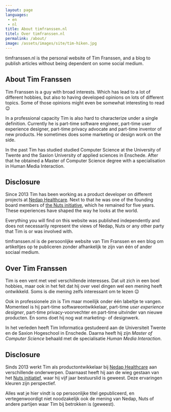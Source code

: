 ```yaml
---
layout: page
languages:
 - en
 - nl
title: About timfranssen.nl
titel: Over timfranssen.nl
permalink: /about/
image: /assets/images/site/tim-hiken.jpg
---
```


<div data-lang="en" markdown="1">

timfranssen.nl is the personal website of Tim Franssen, and a blog to publish
articles without being dependent on some social medium.

## About Tim Franssen

Tim Franssen is a guy with broad interests. Which has lead to a lot of different
hobbies, but also to having developed opinions on lots of different topics. Some
of those opinions might even be somewhat interesting to read 😉

In a professional capacity Tim is also hard to characterize under a single
definition. Currently he is part-time software engineer, part-time user
experience designer, part-time privacy advocate and part-time inventor of new
products. He sometimes does some marketing or design work on the side.

In the past Tim has studied studied Computer Science at the University of Twente
and the Saxion University of applied sciences in Enschede. After that he
obtained a Master of Computer Science degree with a specialisation in Human
Media Interaction.

## Disclosure

Since 2013 Tim has been working as a product developer on different projects at
[Nedap Healthcare](https://www.nedap-healthcare.com). Next to that he was one of
the founding board members of [the Nuts initiative](https://www.nuts.nl), which
he remained for five years. These experiences have shaped the way he looks at
the world.

Everything you will find on this website was published independently and does
not necessarily represent the views of Nedap, Nuts or any other party that Tim
is or was involved with.

</div>

<div data-lang="nl" markdown="1">

timfranssen.nl is de persoonlijke website van Tim Franssen en een blog om
artikeltjes op te publiceren zonder afhankelijk te zijn van één of ander sociaal
medium.

## Over Tim Franssen

Tim is een vent met veel verschillende interesses. Dat uit zich in een boel
hobbies, maar ook in het feit dat hij over veel dingen wel een mening heeft
ontwikkeld. Soms is die mening zelfs interessant om te lezen 😉

Ook in professionele zin is Tim maar moeilijk onder één labeltje te vangen.
Momenteel is hij part-time softwareontwikkelaar, part-time _user experience
designer_, part-time privacy-voorvechter en part-time uitvinder van nieuwe
producten. En soms doet hij nog wat marketing- of designwerk.

In het verleden heeft Tim Informatica gestudeerd aan de Universiteit Twente en
de Saxion Hogeschool in Enschede. Daarna heeft hij zijn _Master of Computer
Science_ behaald met de specialisatie _Human Media Interaction_.

## Disclosure

Sinds 2013 werkt Tim als productontwikkelaar bij [Nedap
Healthcare](https://www.nedap-healthcare.com) aan verschillende onderwerpen.
Daarnaast heeft hij aan de wieg gestaan van het [Nuts
initiatief](https://www.nuts.nl), waar hij vijf jaar bestuurslid is geweest.
Deze ervaringen kleuren zijn perspectief.

Alles wat je hier vindt is op persoonlijke titel gepubliceerd, en
vertegenwoordigt niet noodzakelijk ook de mening van Nedap, Nuts of andere
partijen waar Tim bij betrokken is (geweest).

</div>
